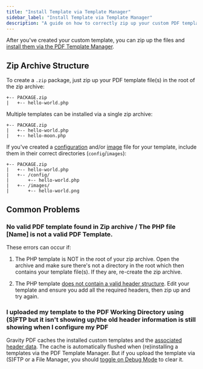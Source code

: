 ```yaml
---
title: "Install Template via Template Manager"
sidebar_label: "Install Template via Template Manager"
description: "A guide on how to correctly zip up your custom PDF template so it can be installed via the PDF Template Manager. Your zip can contain a single PHP template, or multiple templates."
---
```


After you've created your custom template, you can zip up the files and [install them via the PDF Template Manager](../users/pdf-template-manager.md#install).

## Zip Archive Structure

To create a `.zip` package, just zip up your PDF template file(s) in the root of the zip archive:

```text
+-- PACKAGE.zip
|   +-- hello-world.php
```

Multiple templates can be installed via a single zip archive:

```text
+-- PACKAGE.zip
|   +-- hello-world.php
|   +-- hello-moon.php
```

If you've created a [configuration](template-configuration-and-image.md) and/or [image](template-preview-image.md) file for your template, include them in their correct directories (`config`/`images`):

```text
+-- PACKAGE.zip
|   +-- hello-world.php
|   +-- /config/
|       +-- hello-world.php
|   +-- /images/
|       +-- hello-world.png
```

## Common Problems

### No valid PDF template found in Zip archive / The PHP file [Name] is not a valid PDF Template.

These errors can occur if:

1. The PHP template is NOT in the root of your zip archive. Open the archive and make sure there's not a directory in the root which then contains your template file(s). If they are, re-create the zip archive.

2. The PHP template [does not contain a valid header structure](first-custom-pdf.md#template-structure). Edit your template and ensure you add all the required headers, then zip up and try again.

### I uploaded my template to the PDF Working Directory using (S)FTP but it isn't showing up/the old header information is still showing when I configure my PDF

Gravity PDF caches the installed custom templates and the [associated header data](first-custom-pdf.md#template-structure). The cache is automatically flushed when (re)installing a templates via the PDF Template Manager. But if you upload the template via (S)FTP or a File Manager, you should [toggle on Debug Mode](../users/global-settings.md#debug-mode) to clear it.